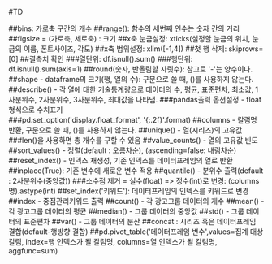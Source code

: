 #TD

##bins: 가로축 구간의 개수
##range(): 함수의 세번째 인수는 숫자 간의 거리
##figsize = (가로축, 세로축) : 크기
##x축 눈금설정: xticks(설정할 눈금의 위치, 눈금의 이름, 폰트사이즈, 각도)
##x축 범위설정: xlim([-1,4])
##첫 행 삭제:  skiprows=[0]
##결측치 확인 
###열단위: df.isnull().sum()
###행단위: df.isnull().sum(axis=1)
##round(숫자, 반올림할 자릿수): 참고로 '-'는 양수이다.
##shape - dataframe의 크기(행, 열의 수): 구문으로 쓸 때, ()를 사용하지 않는다.
##describe() - 각 열에 대한 기술통계량으로 데이터의 수, 평균, 표준편차, 최소값, 1사분위수, 2사분위수, 3사분위수, 최대값을 나타냄. 
###pandas출력 옵션설정 - float형식으로 수치표기  
###pd.set_option('display.float_format', '{:.2f}'.format)
##columns - 칼럼명 반환, 구문으로 쓸 때, ()를 사용하지 않는다.
##unique() - 열(시리즈)의 고유값
###len()을 사용하면 총 개수를 구할 수 있음
##value_counts() - 열의 고유값 빈도
##sort_values() - 정렬(default : 오름차순), (ascending=false: 내림차순)
##reset_index() - 인덱스 재생성, 기존 인덱스를 데이터프레임의 열로 반환
##inplace(True): 기존 변수에 새로운 변수 적용
##quantile() - 분위수 출력(default : 2사분위수(중앙값))
###소수점 제거 = 실수(float) => 정수(int)로 변경: (columns명).astype(int)
##set_index('키워드'): 데이터프레임의 인덱스를 키워드로 변경
##index - 중점관리키워드 출력
##count() - 각 광고그룹 데이터의 개수
##mean() -각 광고그룹 데이터의 평균
##median() - 그룹 데이터의 중앙값
##std() - 그룹 데이터의 표준편차
##var() - 그룹 데이터의 분산
##concat : 시리즈 혹은 데이터프레임 결합(default-행방향 결합)
##pd.pivot_table('데이터프레임 변수',values=집계 대상 칼럼, index=행 인덱스가 될 칼럼명, columns=열 인덱스가 될 칼럼명, aggfunc=sum)
